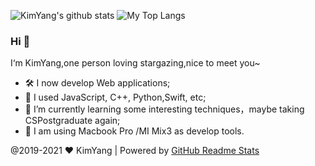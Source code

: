 ![KimYang's github stats](https://github-readme-stats.vercel.app/api?username=KimYangOfCat&show_icons=true&theme=cobalt&count_private=true)  ![My Top Langs](https://github-readme-stats.vercel.app/api/top-langs/?username=KimYangOfCat&layout=compact&hide=html)

### Hi  👋

I‘m KimYang,one person loving stargazing,nice to meet you~

   - 🛠  I now develop Web applications;
   - 🔗  I used  JavaScript, C++, Python,Swift, etc;
   - 🌱  I’m currently learning some interesting techniques，maybe taking CSPostgraduate again;
   - 📱  I am using Macbook Pro /MI Mix3 as develop tools.


@2019-2021 ❤️ KimYang | Powered by [GitHub Readme Stats](https://github.com/anuraghazra/github-readme-stats)
